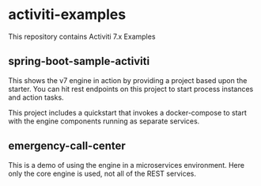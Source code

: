 # activiti-examples
This repository contains Activiti 7.x Examples

## spring-boot-sample-activiti

This shows the v7 engine in action by providing a project based upon the starter. You can hit rest endpoints on this project to start process instances and action tasks.

This project includes a quickstart that invokes a docker-compose to start with the engine components running as separate services.

## emergency-call-center

This is a demo of using the engine in a microservices environment. Here only the core engine is used, not all of the REST services.